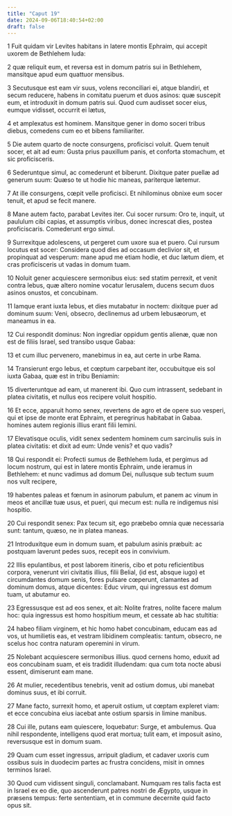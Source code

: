 ```yaml
---
title: "Caput 19"
date: 2024-09-06T18:40:54+02:00
draft: false
---
```




1 Fuit quidam vir Levites habitans in latere montis Ephraim, qui accepit uxorem de Bethlehem Iuda:

2 quæ reliquit eum, et reversa est in domum patris sui in Bethlehem, mansitque apud eum quattuor mensibus.

3 Secutusque est eam vir suus, volens reconciliari ei, atque blandiri, et secum reducere, habens in comitatu puerum et duos asinos: quæ suscepit eum, et introduxit in domum patris sui. Quod cum audisset socer eius, eumque vidisset, occurrit ei lætus,

4 et amplexatus est hominem. Mansitque gener in domo soceri tribus diebus, comedens cum eo et bibens familiariter.

5 Die autem quarto de nocte consurgens, proficisci voluit. Quem tenuit socer, et ait ad eum: Gusta prius pauxillum panis, et conforta stomachum, et sic proficisceris.

6 Sederuntque simul, ac comederunt et biberunt. Dixitque pater puellæ ad generum suum: Quæso te ut hodie hic maneas, pariterque lætemur.

7 At ille consurgens, cœpit velle proficisci. Et nihilominus obnixe eum socer tenuit, et apud se fecit manere.

8 Mane autem facto, parabat Levites iter. Cui socer rursum: Oro te, inquit, ut paululum cibi capias, et assumptis viribus, donec increscat dies, postea proficiscaris. Comederunt ergo simul.

9 Surrexitque adolescens, ut pergeret cum uxore sua et puero. Cui rursum locutus est socer: Considera quod dies ad occasum declivior sit, et propinquat ad vesperum: mane apud me etiam hodie, et duc lætum diem, et cras proficisceris ut vadas in domum tuam.

10 Noluit gener acquiescere sermonibus eius: sed statim perrexit, et venit contra Iebus, quæ altero nomine vocatur Ierusalem, ducens secum duos asinos onustos, et concubinam.

11 Iamque erant iuxta Iebus, et dies mutabatur in noctem: dixitque puer ad dominum suum: Veni, obsecro, declinemus ad urbem Iebusæorum, et maneamus in ea.

12 Cui respondit dominus: Non ingrediar oppidum gentis alienæ, quæ non est de filiis Israel, sed transibo usque Gabaa:

13 et cum illuc pervenero, manebimus in ea, aut certe in urbe Rama.

14 Transierunt ergo Iebus, et cœptum carpebant iter, occubuitque eis sol iuxta Gabaa, quæ est in tribu Beniamin:

15 diverteruntque ad eam, ut manerent ibi. Quo cum intrassent, sedebant in platea civitatis, et nullus eos recipere voluit hospitio.

16 Et ecce, apparuit homo senex, revertens de agro et de opere suo vesperi, qui et ipse de monte erat Ephraim, et peregrinus habitabat in Gabaa. homines autem regionis illius erant filii Iemini.

17 Elevatisque oculis, vidit senex sedentem hominem cum sarcinulis suis in platea civitatis: et dixit ad eum: Unde venis? et quo vadis?

18 Qui respondit ei: Profecti sumus de Bethlehem Iuda, et pergimus ad locum nostrum, qui est in latere montis Ephraim, unde ieramus in Bethlehem: et nunc vadimus ad domum Dei, nullusque sub tectum suum nos vult recipere,

19 habentes paleas et fœnum in asinorum pabulum, et panem ac vinum in meos et ancillæ tuæ usus, et pueri, qui mecum est: nulla re indigemus nisi hospitio.

20 Cui respondit senex: Pax tecum sit, ego præbebo omnia quæ necessaria sunt: tantum, quæso, ne in platea maneas.

21 Introduxitque eum in domum suam, et pabulum asinis præbuit: ac postquam laverunt pedes suos, recepit eos in convivium.

22 Illis epulantibus, et post laborem itineris, cibo et potu reficientibus corpora, venerunt viri civitatis illius, filii Belial, (id est, absque iugo) et circumdantes domum senis, fores pulsare cœperunt, clamantes ad dominum domus, atque dicentes: Educ virum, qui ingressus est domum tuam, ut abutamur eo.

23 Egressusque est ad eos senex, et ait: Nolite fratres, nolite facere malum hoc: quia ingressus est homo hospitium meum, et cessate ab hac stultitia:

24 habeo filiam virginem, et hic homo habet concubinam, educam eas ad vos, ut humilietis eas, et vestram libidinem compleatis: tantum, obsecro, ne scelus hoc contra naturam operemini in virum.

25 Nolebant acquiescere sermonibus illius. quod cernens homo, eduxit ad eos concubinam suam, et eis tradidit illudendam: qua cum tota nocte abusi essent, dimiserunt eam mane.

26 At mulier, recedentibus tenebris, venit ad ostium domus, ubi manebat dominus suus, et ibi corruit.

27 Mane facto, surrexit homo, et aperuit ostium, ut cœptam expleret viam: et ecce concubina eius iacebat ante ostium sparsis in limine manibus.

28 Cui ille, putans eam quiescere, loquebatur: Surge, et ambulemus. Qua nihil respondente, intelligens quod erat mortua; tulit eam, et imposuit asino, reversusque est in domum suam.

29 Quam cum esset ingressus, arripuit gladium, et cadaver uxoris cum ossibus suis in duodecim partes ac frustra concidens, misit in omnes terminos Israel.

30 Quod cum vidissent singuli, conclamabant. Numquam res talis facta est in Israel ex eo die, quo ascenderunt patres nostri de Ægypto, usque in præsens tempus: ferte sententiam, et in commune decernite quid facto opus sit.

